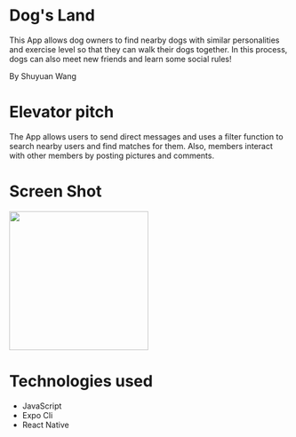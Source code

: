 # Dog's Land
This App allows dog owners to find nearby dogs with similar personalities and exercise level so that they can walk their dogs together. In this process, dogs can also meet new friends and learn some social rules! 

By Shuyuan Wang

# Elevator pitch
The App allows users to send direct messages and uses a filter function to search nearby users and find matches for them. Also, members interact with other members by posting pictures and comments. 

# Screen Shot
<img src="https://user-images.githubusercontent.com/72179897/141140688-21c35f9d-4650-4fd6-b317-f8747518ca9e.PNG" width="250" />

# Technologies used
* JavaScript
* Expo Cli
* React Native

